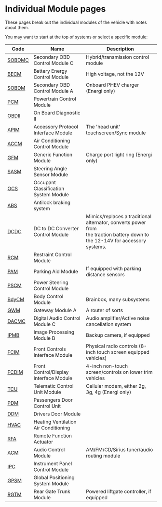 # Individual Module pages

These pages break out the individual modules of the vehicle with notes about them.

You may want to [start at the top of systems](/systems) or select a specific module:

| Code                          | Name                                   | Description                                                                                                                       |
| ----------------------------- | -------------------------------------- | --------------------------------------------------------------------------------------------------------------------------------- |
| [SOBDMC](./SOBDMC.md) | Secondary OBD Control Module C         | Hybrid/transmission control module                                                                                                |
| [BECM](./BECM.md)     | Battery Energy Control Module          | High voltage, not the 12V                                                                                                         |
| [SOBDM](./SOBDM.md)   | Secondary OBD Control Module A         | Onboard PHEV charger (Energi only)                                                                                                |
| [PCM](./PCM.md)       | Powertrain Control Module              |                                                                                                                                   |
| [OBDII](./OBDII.md)   | On Board Diagnostic II                 |                                                                                                                                   |
| [APIM](./APIM.md)     | Accessory Protocol Interface Module    | The 'head unit' touchscreen/Sync module                                                                                           |
| [ACCM](./ACCM.md)     | Air Conditioning Control Module        |                                                                                                                                   |
| [GFM](./GFM.md)       | Generic Function Module                | Charge port light ring (Energi only)                                                                                              |
| [SASM](./SASM.md)     | Steering Angle Sensor Module           |                                                                                                                                   |
| [OCS](./OCS.md)       | Occupant Classification System Module  |                                                                                                                                   |
| [ABS](./ABS.md)       | Antilock braking system                |                                                                                                                                   |
| [DCDC](./DCDC.md)     | DC to DC Converter Control Module      | Mimics/replaces a traditional alternator, converts power from<br />the traction battery down to the 12-14V for accessory systems. |
| [RCM](./RCM.md)       | Restraint Control Module               |                                                                                                                                   |
| [PAM](./PAM.md)       | Parking Aid Module                     | If equipped with parking distance sensors                                                                                         |
| [PSCM](./PSCM.md)     | Power Steering Control Module          |                                                                                                                                   |
| [BdyCM](./BdyCM.md)   | Body Control Module                    | Brainbox, many subsystems                                                                                                         |
| [GWM](./GWM.md)       | Gateway Module A                       | A router of sorts                                                                                                                 |
| [DACMC](./DACMC.md)   | Digital Audio Control Module C         | Audio amplifier/Active noise cancellation system                                                                                  |
| [IPMB](./IPMB.md)     | Image Processing Module B              | Backup camera, if equipped                                                                                                        |
| [FCIM](./FCIM.md)     | Front Controls Interface Module        | Physical radio controls (8-inch touch screen equipped vehicles)                                                                   |
| [FCDIM](./FCDIM.md)   | Front Control/Display Interface Module | 4-inch non-touch screen/controls on lower trim vehicles                                                                           |
| [TCU](./TCU.md)       | Telematic Control Unit Module          | Cellular modem, either 2g, 3g, 4g (Energi only)                                                                                   |
| [PDM](./PDM.md)       | Passengers Door Control Unit           |                                                                                                                                   |
| [DDM](./DDM.md)       | Drivers Door Module                    |                                                                                                                                   |
| [HVAC](./HVAC.md)     | Heating Ventilation Air Conditioning   |                                                                                                                                   |
| [RFA](./RFA.md)       | Remote Function Actuator               |                                                                                                                                   |
| [ACM](./ACM.md)       | Audio Control Module                   | AM/FM/CD/Sirius tuner/audio routing module                                                                                        |
| [IPC](./IPC.md)       | Instrument Panel Control Module        |                                                                                                                                   |
| [GPSM](./GPSM.md)     | Global Positioning System Module       |                                                                                                                                   |
| [RGTM](./RGTM.md)     | Rear Gate Trunk Module                 | Powered liftgate controller, if equipped                                                                                          |

